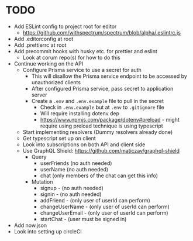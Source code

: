 # TODO

- Add ESLint config to project root for editor
  - https://github.com/withspectrum/spectrum/blob/alpha/.eslintrc.js
- Add .editorconfig at root
- Add .prettierrc at root
- Add precommit hooks with husky etc. for prettier and eslint
  - Look at corum repo(s) for how to do this
- Continue working on the API
  - Configure Prisma service to use a secret for auth
    - This will disallow the Prisma service endpoint to be accessed by
      unauthorized clients
    - After configured Prisma service, pass secret to application server
    - Create a `.env` and `.env.example` file to pull in the secret
      - Check in `.env.example` but at `.env` to `.gitignore` file
      - Will require installing dotenv dep
      - https://www.npmjs.com/package/dotenv#preload - might require using
        preload technique is using typescript
  - Start implementing resolvers (Dummy resolvers already done)
  - Get typescript set up on client
  - Look into subscriptions on both API and client side
  - Use GraphQL Shield: https://github.com/maticzav/graphql-shield
    - Query
      - userFriends (no auth needed)
      - userName (no auth needed)
      - chat (only members of the chat can get this info)
    - Mutation
      - signup - (no auth needed)
      - signin - (no auth needed)
      - addFriend - (only user of userId can perform)
      - changeUserName - (only user of userId can perform)
      - changeUserEmail - (only user of userId can perform)
      - startChat - (user must be signed in)
- Add now.json
- Look into setting up circleCI
